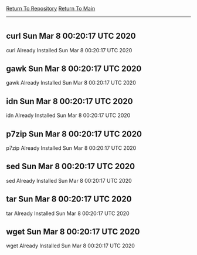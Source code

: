 [Return To Repository](https://github.com/deathbybandaid/piholeparser/)
[Return To Main](https://github.com/deathbybandaid/piholeparser/blob/master/RecentRunLogs/Mainlog.md)
____________________________________
# 
## curl Sun Mar  8 00:20:17 UTC 2020
curl Already Installed Sun Mar  8 00:20:17 UTC 2020
## gawk Sun Mar  8 00:20:17 UTC 2020
gawk Already Installed Sun Mar  8 00:20:17 UTC 2020
## idn Sun Mar  8 00:20:17 UTC 2020
idn Already Installed Sun Mar  8 00:20:17 UTC 2020
## p7zip Sun Mar  8 00:20:17 UTC 2020
p7zip Already Installed Sun Mar  8 00:20:17 UTC 2020
## sed Sun Mar  8 00:20:17 UTC 2020
sed Already Installed Sun Mar  8 00:20:17 UTC 2020
## tar Sun Mar  8 00:20:17 UTC 2020
tar Already Installed Sun Mar  8 00:20:17 UTC 2020
## wget Sun Mar  8 00:20:17 UTC 2020
wget Already Installed Sun Mar  8 00:20:17 UTC 2020
